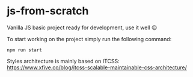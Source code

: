 # js-from-scratch
Vanilla JS basic project ready for development, use it well :wink:

To start working on the project simply run the following command:
```
npm run start
```

Styles architecture is mainly based on ITCSS: https://www.xfive.co/blog/itcss-scalable-maintainable-css-architecture/